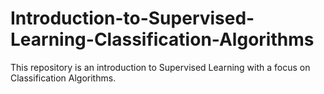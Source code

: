 # Introduction-to-Supervised-Learning-Classification-Algorithms
This repository is an introduction to Supervised Learning with a focus on Classification Algorithms.
